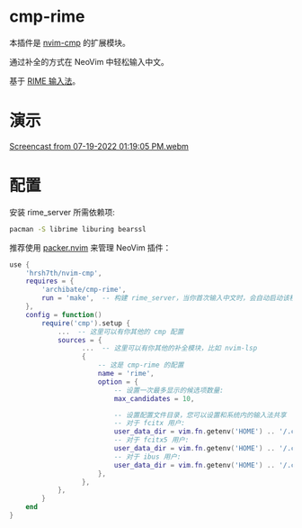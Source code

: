 # cmp-rime

本插件是 [nvim-cmp](https://github.com/hrsh7th/nvim-cmp) 的扩展模块。

通过补全的方式在 NeoVim 中轻松输入中文。

基于 [RIME 输入法](https://rime.im/)。

# 演示

[Screencast from 07-19-2022 01:19:05 PM.webm](https://user-images.githubusercontent.com/17873203/179807390-63111509-acb0-4870-927b-b44b728c39bf.webm)


# 配置

安装 rime_server 所需依赖项:

```bash
pacman -S librime liburing bearssl
```

推荐使用 [packer.nvim](https://github.com/wbthomason/packer.nvim) 来管理 NeoVim 插件：
```lua
use {
    'hrsh7th/nvim-cmp',
    requires = {
        'archibate/cmp-rime',
        run = 'make',  -- 构建 rime_server，当你首次输入中文时，会自动启动该程序
    },
    config = function()
        require('cmp').setup {
            ...  -- 这里可以有你其他的 cmp 配置
            sources = {
                  ...  -- 这里可以有你其他的补全模块，比如 nvim-lsp
                  {
                      -- 这是 cmp-rime 的配置
                      name = 'rime',
                      option = {
                          -- 设置一次最多显示的候选项数量:
                          max_candidates = 10,

                          -- 设置配置文件目录，您可以设置和系统内的输入法共享
                          -- 对于 fcitx 用户:
                          user_data_dir = vim.fn.getenv('HOME') .. '/.config/fcitx/rime',
                          -- 对于 fcitx5 用户:
                          user_data_dir = vim.fn.getenv('HOME') .. '/.config/share/fcitx5/rime',
                          -- 对于 ibus 用户:
                          user_data_dir = vim.fn.getenv('HOME') .. '/.config/ibus/rime',
                      },
                  },
            },
        }
    end
}
```

